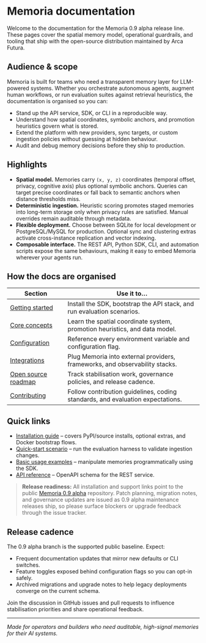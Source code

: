 # Memoria documentation

Welcome to the documentation for the Memoria 0.9 alpha release line. These pages cover the spatial memory model, operational guardrails, and tooling that ship with the open-source distribution maintained by Arca Futura.

## Audience & scope

Memoria is built for teams who need a transparent memory layer for LLM-powered systems. Whether you orchestrate autonomous agents, augment human workflows, or run evaluation suites against retrieval heuristics, the documentation is organised so you can:

- Stand up the API service, SDK, or CLI in a reproducible way.
- Understand how spatial coordinates, symbolic anchors, and promotion heuristics govern what is stored.
- Extend the platform with new providers, sync targets, or custom ingestion policies without guessing at hidden behaviour.
- Audit and debug memory decisions before they ship to production.

## Highlights

- **Spatial model.** Memories carry `(x, y, z)` coordinates (temporal offset, privacy, cognitive axis) plus optional symbolic anchors. Queries can target precise coordinates or fall back to semantic anchors when distance thresholds miss.
- **Deterministic ingestion.** Heuristic scoring promotes staged memories into long-term storage only when privacy rules are satisfied. Manual overrides remain auditable through metadata.
- **Flexible deployment.** Choose between SQLite for local development or PostgreSQL/MySQL for production. Optional sync and clustering extras activate cross-instance replication and vector indexing.
- **Composable interface.** The REST API, Python SDK, CLI, and automation scripts expose the same behaviours, making it easy to embed Memoria wherever your agents run.

## How the docs are organised

| Section | Use it to… |
| --- | --- |
| [Getting started](getting-started/) | Install the SDK, bootstrap the API stack, and run evaluation scenarios. |
| [Core concepts](core-concepts/) | Learn the spatial coordinate system, promotion heuristics, and data model. |
| [Configuration](configuration/) | Reference every environment variable and configuration flag. |
| [Integrations](integrations/) | Plug Memoria into external providers, frameworks, and observability stacks. |
| [Open source roadmap](open-source/) | Track stabilisation work, governance policies, and release cadence. |
| [Contributing](contributing.md) | Follow contribution guidelines, coding standards, and evaluation expectations. |

## Quick links

- [Installation guide](getting-started/installation.md) – covers PyPI/source installs, optional extras, and Docker bootstrap flows.
- [Quick-start scenario](getting-started/quick-start.md) – run the evaluation harness to validate ingestion changes.
- [Basic usage examples](getting-started/basic-usage.md) – manipulate memories programmatically using the SDK.
- [API reference](../openapi.json) – OpenAPI schema for the REST service.

> **Release readiness:** All installation and support links point to the public [Memoria 0.9 alpha](https://github.com/Founder-ArcaFutura/Memoria) repository. Patch planning, migration notes, and governance updates are issued as 0.9 alpha maintenance releases ship, so please surface blockers or upgrade feedback through the issue tracker.

## Release cadence

The 0.9 alpha branch is the supported public baseline. Expect:

- Frequent documentation updates that mirror new defaults or CLI switches.
- Feature toggles exposed behind configuration flags so you can opt-in safely.
- Archived migrations and upgrade notes to help legacy deployments converge on the current schema.

Join the discussion in GitHub issues and pull requests to influence stabilisation priorities and share operational feedback.

---

*Made for operators and builders who need auditable, high-signal memories for their AI systems.*
